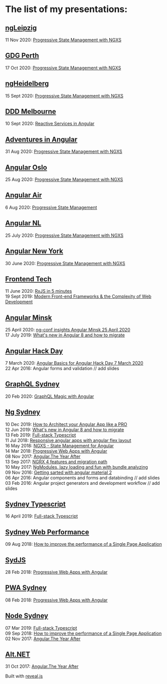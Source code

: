 # The list of my presentations:

## [ngLeipzig](https://ngleipzig.de)

11 Nov 2020: [Progressive State Management with NGXS](https://speakerdeck.com/kuncevic/progressive-state-management-with-ngxs)

## [GDG Perth](https://meetup.com/gdgperth)

17 Oct 2020: [Progressive State Management with NGXS](https://speakerdeck.com/kuncevic/progressive-state-management-with-ngxs)

## [ngHeidelberg](https://angular-heidelberg.de)

15 Sept 2020: [Progressive State Management with NGXS](https://speakerdeck.com/kuncevic/progressive-state-management-with-ngxs)

## [DDD Melbourne](https://dddmelbourne.com)

10 Sept 2020: [Reactive Services in Angular](https://speakerdeck.com/kuncevic/reactive-services-in-angular)

## [Adventures in Angular](https://devchat.tv/podcasts/adv-in-angular)

31 Aug 2020: [Progressive State Management with NGXS](https://speakerdeck.com/kuncevic/progressive-state-management-with-ngxs)

## [Angular Oslo](https://meetup.com/AngularJS-Oslo/)

25 Aug 2020: [Progressive State Management with NGXS](https://speakerdeck.com/kuncevic/progressive-state-management-with-ngxs)

## [Angular Air](https://angularair.com)

6 Aug 2020: [Progressive State Management](https://speakerdeck.com/kuncevic/progressive-state-management-with-ngxs)

## [Angular NL](https://angularnl.com)

25 July 2020: [Progressive State Management with NGXS](https://speakerdeck.com/kuncevic/progressive-state-management-with-ngxs)

## [Angular New York](https://meetup.com/AngularNYC)

30 June 2020: [Progressive State Management with NGXS](https://speakerdeck.com/kuncevic/progressive-state-management-with-ngxs)

## [Frontend Tech](https://meetup.com/frontendtech)

11 June 2020: [RxJS in 5 minutes](https://speakerdeck.com/kuncevic/rxjs-in-5-minutes)  
19 Sept 2019: [Modern Front-end Frameworks & the Complexity of Web Development](https://kuncevic.github.io/presentations/modern-front-end-frameworks-and-the-complexity-of-web-development.html)

## [Angular Minsk](https://meetup.com/Angular-Minsk)

25 April 2020: [ng-conf insights Angular Minsk 25 April 2020](https://speakerdeck.com/kuncevic/ng-conf-insights-angular-minsk-25-april-2020)  
17 July 2019: [What's new in Angular 8 and how to migrate](https://kuncevic.github.io/presentations/what-is-new-in-angular-8-and-how-to-migrate.html)

## [Angular Hack Day](http://angularhackday.com)

7 March 2020: [Angular Basics for Angular Hack Day 7 March 2020](https://speakerdeck.com/kuncevic/angular-basics-for-angular-hack-day-7-march-2020)  
22 Apr 2016: Angular forms and validation // add slides

## [GraphQL Sydney](https://meetup.com/GraphQL-Sydney/)

20 Feb 2020: [GraphQL Magic with Angular ](https://speakerdeck.com/kuncevic/graphql-magic-with-angular)

## [Ng Sydney](https://meetup.com/ng-sydney)

10 Dec 2019: [How to Architect your Angular App like a PRO ](https://speakerdeck.com/kuncevic/how-to-architect-your-angular-app-like-a-pro)  
12 Jun 2019: [What's new in Angular 8 and how to migrate](https://kuncevic.github.io/presentations/what-is-new-in-angular-8-and-how-to-migrate.html)  
13 Feb 2019: [Full-stack Typescript](https://kuncevic.github.io/presentations/full-stack-typescript.html)  
11 Jul 2018: [Responsive angular apps with angular flex layout](https://kuncevic.github.io/presentations/responsive-angular-apps-with-angular-flex-layout.html)  
16 May 2018: [NGXS - State Management for Angular](https://kuncevic.github.io/presentations/ngxs-state-management-for-angular.html)  
14 Mar 2018: [Progressive Web Apps with Angular](https://kuncevic.github.io/presentations/progressive-web-apps-with-angular.html)  
08 Nov 2017: [Angular.The Year After](https://kuncevic.github.io/presentations/angular-the-year-after.html)  
13 Sep 2017: [NGRX 4 features and migration path](https://kuncevic.github.io/presentations/ngrx-4-features-and-migration-path.html)  
10 May 2017: [NgModules, lazy loading and fun with bundle analyzing](https://kuncevic.github.io/presentations/ng-modules-lazy-loading-and-fun-with-bundle-analyzing.html)  
09 Nov 2016: [Getting sarted with angular material 2](https://kuncevic.github.io/presentations/getting-sarted-with-angular-material-2.html)  
06 Apr 2016: Angular components and forms and databinding // add slides  
03 Feb 2016: Angular project generators and development workflow // add slides

## [Sydney Typescript](https://meetup.com/Sydney-TypeScript)

16 April 2019: [Full-stack Typescript](https://kuncevic.github.io/presentations/full-stack-typescript.html)

## [Sydney Web Performance](https://meetup.com/Sydney-Web-Performance/)

09 Aug 2018: [How to improve the performance of a Single Page Application](https://kuncevic.github.io/presentations/how-to-improve-the-performance-of-a-single-page-application.html)

## [SydJS](https://meetup.com/SydJS-Classic)

28 Feb 2018: [Progressive Web Apps with Angular](https://kuncevic.github.io/presentations/progressive-web-apps-with-angular.html)

## [PWA Sydney](https://meetup.com/Sydney-Progressive-Web-Apps-SydPWA/)

08 Feb 2018: [Progressive Web Apps with Angular](https://kuncevic.github.io/presentations/progressive-web-apps-with-angular.html)

## [Node Sydney](https://meetup.com/node-sydney)

07 Mar 2019: [Full-stack Typescript](https://kuncevic.github.io/presentations/full-stack-typescript.html)  
09 Sep 2018: [How to improve the performance of a Single Page Application](https://kuncevic.github.io/presentations/how-to-improve-the-performance-of-a-single-page-application.html)  
02 Nov 2017: [Angular.The Year After](https://kuncevic.github.io/presentations/angular-the-year-after.html)

## [Alt.NET](https://meetup.com/Sydney-Alt-Net)

31 Oct 2017: [Angular.The Year After](https://kuncevic.github.io/presentations/angular-the-year-after.html)

Built with [reveal.js](https://github.com/hakimel/reveal.js)
